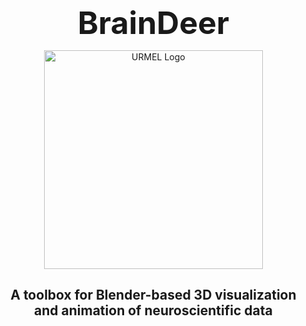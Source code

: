 <div id="user-content-toc">
  <ul align="center" style="list-style: none;">
    <summary>
      <h1 style="font-size: 50; font-weight: bold; margin-bottom: 10;">BrainDeer</h1>
      <p align="center">
        <img src="assets/URMEL_Logo.png" alt="URMEL Logo" width="350">
      </p>
      <h2>
        A toolbox for Blender-based 3D visualization and animation of neuroscientific data
      </h2>
    </summary>
  </ul>
</div>
